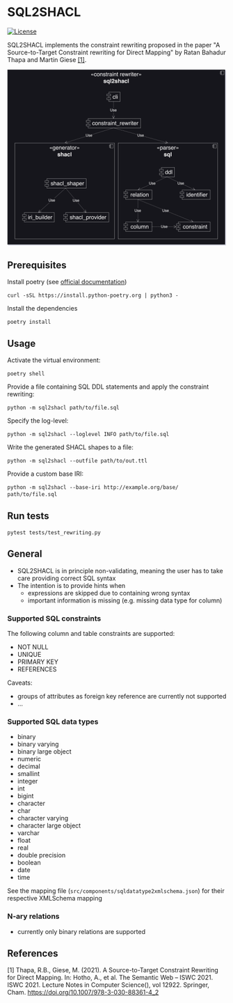 # SQL2SHACL

[![License](https://img.shields.io/badge/License-Apache_2.0-blue.svg)](https://opensource.org/licenses/Apache-2.0)

SQL2SHACL implements the constraint rewriting proposed in the paper "A Source-to-Target Constraint rewriting for Direct Mapping" by Ratan Bahadur Thapa and Martin Giese [[1]](#1).

![Architecture diagram](/assets/sql2shacl_arch_dark.svg "Architecture diagram")

## Prerequisites

Install poetry (see [official documentation](https://python-poetry.org/docs/#installing-with-the-official-installer))

```
curl -sSL https://install.python-poetry.org | python3 -
```

Install the dependencies

```
poetry install
```

## Usage

Activate the virtual environment:

```
poetry shell
```

Provide a file containing SQL DDL statements and apply the constraint rewriting:

```
python -m sql2shacl path/to/file.sql
```

Specify the log-level:

```
python -m sql2shacl --loglevel INFO path/to/file.sql
```

Write the generated SHACL shapes to a file:

```
python -m sql2shacl --outfile path/to/out.ttl
```

Provide a custom base IRI:

```
python -m sql2shacl --base-iri http://example.org/base/ path/to/file.sql
```

## Run tests

```
pytest tests/test_rewriting.py
```

## General

- SQL2SHACL is in principle non-validating, meaning the user has to take care providing correct SQL syntax
- The intention is to provide hints when
    - expressions are skipped due to containing wrong syntax
    - important information is missing (e.g. missing data type for column)

### Supported SQL constraints

The following column and table constraints are supported:
- NOT NULL
- UNIQUE
- PRIMARY KEY
- REFERENCES

Caveats:
- groups of attributes as foreign key reference are currently not supported
- ...

### Supported SQL data types

- binary
- binary varying
- binary large object
- numeric
- decimal
- smallint
- integer
- int
- bigint
- character
- char
- character varying
- character large object
- varchar
- float
- real
- double precision
- boolean
- date
- time

See the mapping file (`src/components/sqldatatype2xmlschema.json`) for their respective XMLSchema mapping

### N-ary relations

- currently only binary relations are supported

## References

<a id="1">[1]</a> 
Thapa, R.B., Giese, M. (2021). A Source-to-Target Constraint Rewriting for Direct Mapping. In: Hotho, A., et al. The Semantic Web – ISWC 2021. ISWC 2021. Lecture Notes in Computer Science(), vol 12922. Springer, Cham. https://doi.org/10.1007/978-3-030-88361-4_2